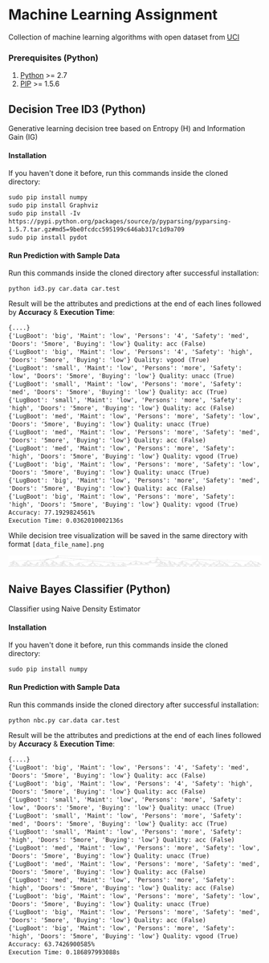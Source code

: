 # Machine Learning Assignment
Collection of machine learning algorithms with open dataset from [UCI](https://archive.ics.uci.edu/ml/datasets/Car+Evaluation)

### Prerequisites (Python)

1. [Python](https://www.python.org/downloads/) >= 2.7
2. [PIP](https://pip.pypa.io/en/stable/installing/) >= 1.5.6


## Decision Tree ID3 (Python)
Generative learning decision tree based on Entropy (H) and Information Gain (IG)

#### Installation

If you haven't done it before, run this commands inside the cloned directory:
```
sudo pip install numpy
sudo pip install Graphviz
sudo pip install -Iv https://pypi.python.org/packages/source/p/pyparsing/pyparsing-1.5.7.tar.gz#md5=9be0fcdcc595199c646ab317c1d9a709
sudo pip install pydot
```

#### Run Prediction with Sample Data

Run this commands inside the cloned directory after successful installation:
```
python id3.py car.data car.test
```

Result will be the attributes and predictions at the end of each lines followed by **Accuracy** & **Execution Time**:
```
{....}
{'LugBoot': 'big', 'Maint': 'low', 'Persons': '4', 'Safety': 'med', 'Doors': '5more', 'Buying': 'low'} Quality: acc (False)
{'LugBoot': 'big', 'Maint': 'low', 'Persons': '4', 'Safety': 'high', 'Doors': '5more', 'Buying': 'low'} Quality: vgood (True)
{'LugBoot': 'small', 'Maint': 'low', 'Persons': 'more', 'Safety': 'low', 'Doors': '5more', 'Buying': 'low'} Quality: unacc (True)
{'LugBoot': 'small', 'Maint': 'low', 'Persons': 'more', 'Safety': 'med', 'Doors': '5more', 'Buying': 'low'} Quality: acc (True)
{'LugBoot': 'small', 'Maint': 'low', 'Persons': 'more', 'Safety': 'high', 'Doors': '5more', 'Buying': 'low'} Quality: acc (False)
{'LugBoot': 'med', 'Maint': 'low', 'Persons': 'more', 'Safety': 'low', 'Doors': '5more', 'Buying': 'low'} Quality: unacc (True)
{'LugBoot': 'med', 'Maint': 'low', 'Persons': 'more', 'Safety': 'med', 'Doors': '5more', 'Buying': 'low'} Quality: acc (False)
{'LugBoot': 'med', 'Maint': 'low', 'Persons': 'more', 'Safety': 'high', 'Doors': '5more', 'Buying': 'low'} Quality: vgood (True)
{'LugBoot': 'big', 'Maint': 'low', 'Persons': 'more', 'Safety': 'low', 'Doors': '5more', 'Buying': 'low'} Quality: unacc (True)
{'LugBoot': 'big', 'Maint': 'low', 'Persons': 'more', 'Safety': 'med', 'Doors': '5more', 'Buying': 'low'} Quality: acc (False)
{'LugBoot': 'big', 'Maint': 'low', 'Persons': 'more', 'Safety': 'high', 'Doors': '5more', 'Buying': 'low'} Quality: vgood (True)
Accuracy: 77.1929824561%
Execution Time: 0.0362010002136s
```

While decision tree visualization will be saved in the same directory with format `[data_file_name].png`

![decision tree](https://github.com/yohanesgultom/machine-learning-assignment/blob/master/car.data.png)

## Naive Bayes Classifier (Python)
Classifier using Naive Density Estimator

#### Installation

If you haven't done it before, run this commands inside the cloned directory:
```
sudo pip install numpy
```

#### Run Prediction with Sample Data

Run this commands inside the cloned directory after successful installation:
```
python nbc.py car.data car.test
```

Result will be the attributes and predictions at the end of each lines followed by **Accuracy** & **Execution Time**:
```
{....}
{'LugBoot': 'big', 'Maint': 'low', 'Persons': '4', 'Safety': 'med', 'Doors': '5more', 'Buying': 'low'} Quality: acc (False)
{'LugBoot': 'big', 'Maint': 'low', 'Persons': '4', 'Safety': 'high', 'Doors': '5more', 'Buying': 'low'} Quality: acc (False)
{'LugBoot': 'small', 'Maint': 'low', 'Persons': 'more', 'Safety': 'low', 'Doors': '5more', 'Buying': 'low'} Quality: unacc (True)
{'LugBoot': 'small', 'Maint': 'low', 'Persons': 'more', 'Safety': 'med', 'Doors': '5more', 'Buying': 'low'} Quality: acc (True)
{'LugBoot': 'small', 'Maint': 'low', 'Persons': 'more', 'Safety': 'high', 'Doors': '5more', 'Buying': 'low'} Quality: acc (False)
{'LugBoot': 'med', 'Maint': 'low', 'Persons': 'more', 'Safety': 'low', 'Doors': '5more', 'Buying': 'low'} Quality: unacc (True)
{'LugBoot': 'med', 'Maint': 'low', 'Persons': 'more', 'Safety': 'med', 'Doors': '5more', 'Buying': 'low'} Quality: acc (False)
{'LugBoot': 'med', 'Maint': 'low', 'Persons': 'more', 'Safety': 'high', 'Doors': '5more', 'Buying': 'low'} Quality: acc (False)
{'LugBoot': 'big', 'Maint': 'low', 'Persons': 'more', 'Safety': 'low', 'Doors': '5more', 'Buying': 'low'} Quality: unacc (True)
{'LugBoot': 'big', 'Maint': 'low', 'Persons': 'more', 'Safety': 'med', 'Doors': '5more', 'Buying': 'low'} Quality: acc (False)
{'LugBoot': 'big', 'Maint': 'low', 'Persons': 'more', 'Safety': 'high', 'Doors': '5more', 'Buying': 'low'} Quality: vgood (True)
Accuracy: 63.7426900585%
Execution Time: 0.186897993088s
```
